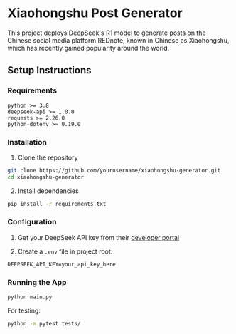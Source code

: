 # Xiaohongshu Post Generator
This project deploys DeepSeek's R1 model to generate posts on the Chinese social media platform REDnote, known in Chinese as Xiaohongshu, which has recently gained popularity around the world.

## Setup Instructions

### Requirements
```
python >= 3.8
deepseek-api >= 1.0.0
requests >= 2.26.0
python-dotenv >= 0.19.0
```

### Installation
1. Clone the repository
```bash
git clone https://github.com/yourusername/xiaohongshu-generator.git
cd xiaohongshu-generator
```

2. Install dependencies
```bash
pip install -r requirements.txt
```

### Configuration
1. Get your DeepSeek API key from their [developer portal](https://deepseek.com/developers)

2. Create a `.env` file in project root:
```
DEEPSEEK_API_KEY=your_api_key_here
```

### Running the App
```bash
python main.py
```

For testing:
```bash
python -m pytest tests/
```
